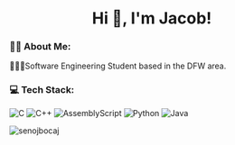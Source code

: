 <h1 align="center">Hi 👋, I'm Jacob!</h1>

<h3 align="left">🧑🏼 About Me:</h3>
👩🏻‍💻Software Engineering Student based in the DFW area.<br/>

<h3 align="left">💻 Tech Stack:</h3>

![C](https://img.shields.io/badge/c-%2300599C.svg?style=for-the-badge&logo=c&logoColor=white) 
![C++](https://img.shields.io/badge/c++-%2300599C.svg?style=for-the-badge&logo=c%2B%2B&logoColor=white) 
![AssemblyScript](https://img.shields.io/badge/assembly%20script-%23000000.svg?style=for-the-badge&logo=assemblyscript&logoColor=white) 
![Python](https://img.shields.io/badge/python-3670A0?style=for-the-badge&logo=python&logoColor=ffdd54) 
![Java](https://img.shields.io/badge/java-%23ED8B00.svg?style=for-the-badge&logo=openjdk&logoColor=white)

<p align="left"> <img src="https://komarev.com/ghpvc/?username=senojbocaj&label=Profile%20views&color=0e75b6&style=flat" alt="senojbocaj" /> </p>
